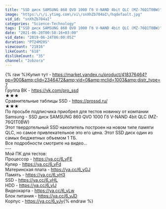 ```yaml
---
title: "SSD диск SAMSUNG 860 QVO 1000 Гб V-NAND 4bit QLC (MZ-76Q1T0BW)"
image: "https:\/\/i.ytimg.com\/vi\/snXhZb704aI\/hqdefault.jpg"
vid_id: "snXhZb704aI"
categories: "Science-Technology"
tags: ["SSD диск SAMSUNG 860 QVO 1000 Гб V-NAND 4bit QLC (MZ-76Q1T0BW)","SSD диск SAMSUNG","SSD диск SAMSUNG 860"]
date: "2021-06-20T00:58:16+03:00"
vid_date: "2019-06-24T06:00:05Z"
duration: "PT24M20S"
viewcount: "21816"
likeCount: "618"
dislikeCount: "35"
channel: "2obzora"
---
```

{% raw %}Купил тут - <a rel="nofollow" target="blank" href="https://market.yandex.ru/product/418376464?pp=900&amp;clid=2346472&amp;vid=0&amp;mclid=1003&amp;distr_type=7">https://market.yandex.ru/product/418376464?pp=900&amp;clid=2346472&amp;vid=0&amp;mclid=1003&amp;distr_type=7</a><br />Группа ВК - <a rel="nofollow" target="blank" href="https://vk.com/pro_ssd">https://vk.com/pro_ssd</a><br />★★★<br />Сравнительные таблицы SSD - <a rel="nofollow" target="blank" href="https://prossd.ru/">https://prossd.ru/</a><br />★★★<br />По просьбе подписчика приобрел для тестов новинку от компании Samsung - SSD диск SAMSUNG 860 QVO 1000 Гб V-NAND 4bit QLC (MZ-76Q1T0BW)<br />Этот твердотельный SSD накопитель построен на новом типе памяти QLC, но самое привлекательное это его цена. Этот SSD диск один из самых бюджетных объемом 1 ТБ.<br />Все подробности смотрите на видео...<br />---<br />Мой ПК для тестов:<br />Процессор - <a rel="nofollow" target="blank" href="https://ya.cc/6_yFE">https://ya.cc/6_yFE</a><br />Кулер - <a rel="nofollow" target="blank" href="https://ya.cc/6_yFd">https://ya.cc/6_yFd</a><br />Материнская плата - <a rel="nofollow" target="blank" href="https://ya.cc/6_yGJ">https://ya.cc/6_yGJ</a><br />Память - <a rel="nofollow" target="blank" href="https://ya.cc/6_yH3">https://ya.cc/6_yH3</a><br />SSD - <a rel="nofollow" target="blank" href="https://ya.cc/6_yHL">https://ya.cc/6_yHL</a><br />HDD - <a rel="nofollow" target="blank" href="https://ya.cc/6_yIJ">https://ya.cc/6_yIJ</a><br />Видеокарта - <a rel="nofollow" target="blank" href="https://ya.cc/6_yLw">https://ya.cc/6_yLw</a><br />Блок питания - <a rel="nofollow" target="blank" href="https://ya.cc/6_yJD">https://ya.cc/6_yJD</a><br />Корпус - <a rel="nofollow" target="blank" href="https://ya.cc/6_yJy">https://ya.cc/6_yJy</a>{% endraw %}
